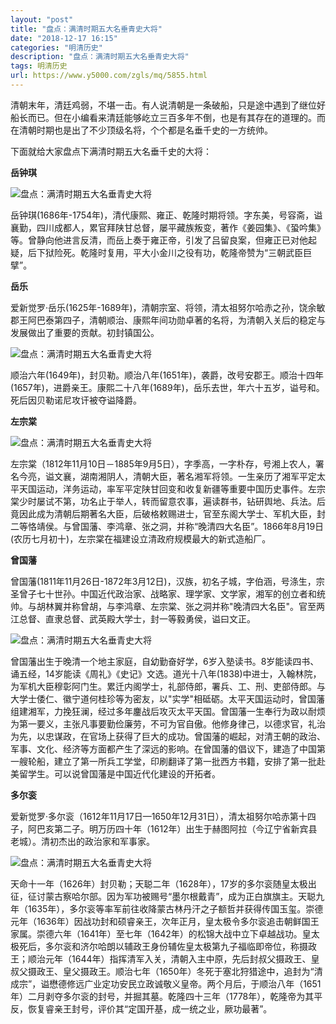 ```yaml
---
layout: "post"
title: "盘点：满清时期五大名垂青史大将"
date: "2018-12-17 16:15"
categories: "明清历史"
description: "盘点：满清时期五大名垂青史大将"
tags: 明清历史
url: https://www.y5000.com/zgls/mq/5855.html
---
```






清朝末年，清廷鸡弱，不堪一击。有人说清朝是一条破船，只是途中遇到了继位好船长而已。但在小编看来清廷能够屹立三百多年不倒，也是有其存在的道理的。而在清朝时期也是出了不少顶级名将，个个都是名垂千史的一方统帅。

下面就给大家盘点下满清时期五大名垂千史的大将：

**岳钟琪**

![盘点：满清时期五大名垂青史大将](/uploads/allimg/161124/6-16112415234C56.JPG)

岳钟琪(1686年-1754年)，清代康熙、雍正、乾隆时期将领。字东美，号容斋，谥襄勤，四川成都人，累官拜陕甘总督，屡平藏族叛变，著作《姜园集》、《蛩吟集》等。曾静向他进言反清，而岳上奏于雍正帝，引发了吕留良案，但雍正已对他起疑，后下狱险死。乾隆时复用，平大小金川之役有功，乾隆帝赞为“三朝武臣巨擘”。

**岳乐**

爱新觉罗·岳乐(1625年-1689年)，清朝宗室、将领，清太祖努尔哈赤之孙，饶余敏郡王阿巴泰第四子，清朝顺治、康熙年间功勋卓著的名将，为清朝入关后的稳定与发展做出了重要的贡献。初封镇国公。

![盘点：满清时期五大名垂青史大将](/uploads/allimg/161124/6-161124152402Q8.JPG)

顺治六年(1649年)，封贝勒。顺治八年(1651年)，袭爵，改号安郡王。顺治十四年(1657年)，进爵亲王。康熙二十八年(1689年)，岳乐去世，年六十五岁，谥号和。死后因贝勒诺尼攻讦被夺谥降爵。

**左宗棠**

![盘点：满清时期五大名垂青史大将](/uploads/allimg/161124/6-161124152424515.JPG)

左宗棠（1812年11月10日－1885年9月5日），字季高，一字朴存，号湘上农人，署名今亮，谥文襄，湖南湘阴人，清朝大臣，著名湘军将领。一生亲历了湘军平定太平天国运动，洋务运动，率军平定陕甘回变和收复新疆等重要中国历史事件。左宗棠少时屡试不第，功名止于举人，转而留意农事，遍读群书，钻研舆地、兵法。后竟因此成为清朝后期著名大臣，后破格敕赐进士，官至东阁大学士、军机大臣，封二等恪靖侯。与曾国藩、李鸿章、张之洞，并称“晚清四大名臣”。1866年8月19日
(农历七月初十)，左宗棠在福建设立清政府规模最大的新式造船厂。

**曾国藩**

曾国藩(1811年11月26日-1872年3月12日)，汉族，初名子城，字伯涵，号涤生，宗圣曾子七十世孙。中国近代政治家、战略家、理学家、文学家，湘军的创立者和统帅。与胡林翼并称曾胡，与李鸿章、左宗棠、张之洞并称"晚清四大名臣"。官至两江总督、直隶总督、武英殿大学士，封一等毅勇侯，谥曰文正。

![盘点：满清时期五大名垂青史大将](/uploads/allimg/161124/6-16112415243O04.JPG)

曾国藩出生于晚清一个地主家庭，自幼勤奋好学，6岁入塾读书。8岁能读四书、诵五经，14岁能读《周礼》《史记》文选。道光十八年(1838)中进士，入翰林院，为军机大臣穆彰阿门生。累迁内阁学士，礼部侍郎，署兵、工、刑、吏部侍郎。与大学士倭仁、徽宁道何桂珍等为密友，以"实学"相砥砺。太平天国运动时，曾国藩组建湘军，力挽狂澜，经过多年鏖战后攻灭太平天国。曾国藩一生奉行为政以耐烦为第一要义，主张凡事要勤俭廉劳，不可为官自傲。他修身律己，以德求官，礼治为先，以忠谋政，在官场上获得了巨大的成功。曾国藩的崛起，对清王朝的政治、军事、文化、经济等方面都产生了深远的影响。在曾国藩的倡议下，建造了中国第一艘轮船，建立了第一所兵工学堂，印刷翻译了第一批西方书籍，安排了第一批赴美留学生。可以说曾国藩是中国近代化建设的开拓者。

**多尔衮**

爱新觉罗·多尔衮（1612年11月17日—1650年12月31日），清太祖努尔哈赤第十四子，阿巴亥第二子。明万历四十年（1612年）出生于赫图阿拉（今辽宁省新宾县老城）。清初杰出的政治家和军事家。

![盘点：满清时期五大名垂青史大将](/uploads/allimg/161124/6-161124152452535.JPG)

天命十一年（1626年）封贝勒；天聪二年（1628年），17岁的多尔衮随皇太极出征，征讨蒙古察哈尔部。因为军功被赐号“墨尔根戴青”，成为正白旗旗主。天聪九年（1635年），多尔衮等率军前往收降蒙古林丹汗之子额哲并获得传国玉玺。崇德元年（1636年）因战功封和硕睿亲王，次年正月，皇太极令多尔衮追击朝鲜国王家属。崇德六年（1641年）至七年（1642年）的松锦大战中立下卓越战功。皇太极死后，多尔衮和济尔哈朗以辅政王身份辅佐皇太极第九子福临即帝位，称摄政王；顺治元年（1644年）指挥清军入关，清朝入主中原，先后封叔父摄政王、皇叔父摄政王、皇父摄政王。顺治七年（1650年）冬死于塞北狩猎途中，追封为“清成宗”，谥懋德修远广业定功安民立政诚敬义皇帝。两个月后，于顺治八年（1651年）二月剥夺多尔衮的封号，并掘其墓。乾隆四十三年（1778年），乾隆帝为其平反，恢复睿亲王封号，评价其“定国开基，成一统之业，厥功最著”。
